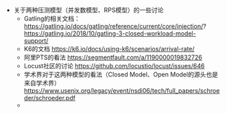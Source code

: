 - 关于两种压测模型（并发数模型、RPS模型）的一些讨论
	- Gatling的相关文档：
	  https://gatling.io/docs/gatling/reference/current/core/injection/?
	  https://gatling.io/2018/10/gatling-3-closed-workload-model-support/
	- K6的文档
	  https://k6.io/docs/using-k6/scenarios/arrival-rate/
	- 阿里PTS的看法
	  https://segmentfault.com/a/1190000019832726
	- Locust社区的讨论
	  https://github.com/locustio/locust/issues/646
	- 学术界对于这两种模型的看法（Closed Model、Open Model的源头也是来自学术界）
	  https://www.usenix.org/legacy/event/nsdi06/tech/full_papers/schroeder/schroeder.pdf
	-